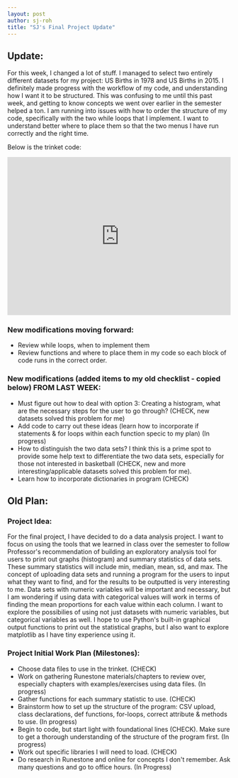 ```yaml
---
layout: post
author: sj-roh
title: "SJ's Final Project Update"
---
```


## Update: 

For this week, I changed a lot of stuff. I managed to select two entirely different datasets for my project: US Births in 1978 and US Births in 2015. I definitely
made progress with the workflow of my code, and understanding how I want it to be structured. This was confusing to me until this past week, and getting to know concepts
we went over earlier in the semester helped a ton. I am running into issues with how to order the structure of my code, specifically with the two while loops that I implement.
I want to understand better where to place them so that the two menus I have run correctly and the right time. 

Below is the trinket code:

<iframe src="https://trinket.io/embed/python3/9c1022ba57" width="100%" height="356" frameborder="0" marginwidth="0" marginheight="0" allowfullscreen></iframe>

### New modifications moving forward:
- Review while loops, when to implement them 
- Review functions and where to place them in my code so each block of code runs in the correct order.

### New modifications (added items to my old checklist - copied below) FROM LAST WEEK:
- Must figure out how to deal with option 3: Creating a histogram, what are the necessary steps for the user to go through? (CHECK, new datasets solved this problem for me)
- Add code to carry out these ideas (learn how to incorporate if statements & for loops within each function specic to my plan) (In progress)
- How to distinguish the two data sets? I think this is a prime spot to provide some help text to differentiate the two data sets, especially for those not interested in basketball (CHECK, new and more interesting/applicable datasets solved this problem for me). 
- Learn how to incorporate dictionaries in program (CHECK)

## Old Plan:

### Project Idea:

For the final project, I have decided to do a data analysis project. I want to focus on using the tools that we learned in class over the semester to follow
Professor's recommendation of building an exploratory analysis tool for users to print out graphs (histogram) and summary statistics of data sets. These summary
statistics will include min, median, mean, sd, and max. The concept of uploading data sets and running a program for the users to input what they want to find, 
and for the results to be outputted is very interesting to me. Data sets with numeric variables will be important and necessary, but I am wondering if using data 
with categorical values will work in terms of finding the mean proportions for each value within each column. I want to explore the possibilies of using not just 
datasets with numeric variables, but categorical variables as well. I hope to use Python's built-in graphical output functions to print out the statistical graphs, 
but I also want to explore matplotlib as I have tiny experience using it. 

### Project Initial Work Plan (Milestones):

- Choose data files to use in the trinket. (CHECK)
- Work on gathering Runestone materials/chapters to review over, especially chapters with examples/exercises using data files. (In progress)
- Gather functions for each summary statistic to use. (CHECK)
- Brainstorm how to set up the structure of the program: CSV upload, class declarations, def functions, for-loops, correct attribute & methods to use. (In progress)
- Begin to code, but start light with foundational lines (CHECK). Make sure to get a thorough understanding of the structure of the program first. (In progress)
- Work out specific libraries I will need to load. (CHECK)
- Do research in Runestone and online for concepts I don't remember. Ask many questions and go to office hours. (In Progress)
